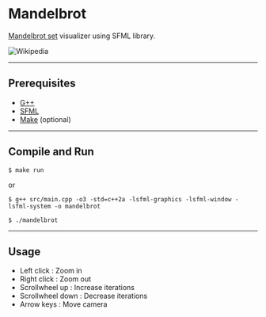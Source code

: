 # Mandelbrot

[Mandelbrot set](https://en.wikipedia.org/wiki/Mandelbrot_set) visualizer using SFML library.

![Wikipedia](Mandelbrot_sequence.gif)

***

## Prerequisites

- [G++](https://gcc.gnu.org/)
- [SFML](https://www.sfml-dev.org/index.php)
- [Make](https://www.gnu.org/software/make/) (optional)

***

## Compile and Run

``$ make run``

or

``$ g++ src/main.cpp -o3 -std=c++2a -lsfml-graphics -lsfml-window -lsfml-system -o mandelbrot``

``$ ./mandelbrot``

***

## Usage

- Left click : Zoom in
- Right click : Zoom out
- Scrollwheel up : Increase iterations
- Scrollwheel down : Decrease iterations
- Arrow keys : Move camera
